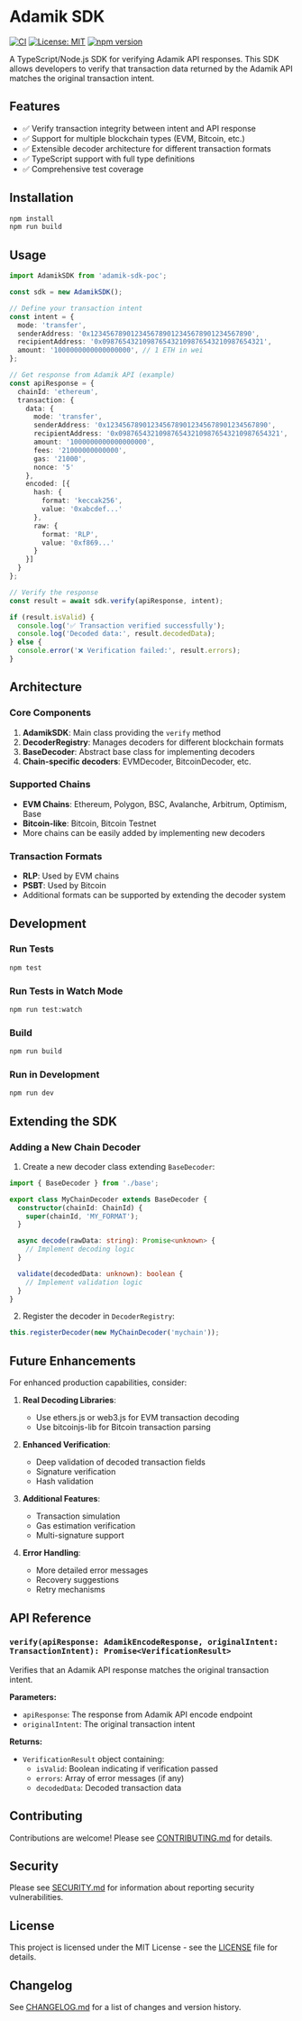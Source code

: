 # Adamik SDK

[![CI](https://github.com/fabricedautriat/adamik-sdk/actions/workflows/ci.yml/badge.svg)](https://github.com/fabricedautriat/adamik-sdk/actions/workflows/ci.yml)
[![License: MIT](https://img.shields.io/badge/License-MIT-yellow.svg)](https://opensource.org/licenses/MIT)
[![npm version](https://badge.fury.io/js/adamik-sdk.svg)](https://badge.fury.io/js/adamik-sdk)

A TypeScript/Node.js SDK for verifying Adamik API responses. This SDK allows developers to verify that transaction data returned by the Adamik API matches the original transaction intent.

## Features

- ✅ Verify transaction integrity between intent and API response
- ✅ Support for multiple blockchain types (EVM, Bitcoin, etc.)
- ✅ Extensible decoder architecture for different transaction formats
- ✅ TypeScript support with full type definitions
- ✅ Comprehensive test coverage

## Installation

```bash
npm install
npm run build
```

## Usage

```typescript
import AdamikSDK from 'adamik-sdk-poc';

const sdk = new AdamikSDK();

// Define your transaction intent
const intent = {
  mode: 'transfer',
  senderAddress: '0x1234567890123456789012345678901234567890',
  recipientAddress: '0x0987654321098765432109876543210987654321',
  amount: '1000000000000000000', // 1 ETH in wei
};

// Get response from Adamik API (example)
const apiResponse = {
  chainId: 'ethereum',
  transaction: {
    data: {
      mode: 'transfer',
      senderAddress: '0x1234567890123456789012345678901234567890',
      recipientAddress: '0x0987654321098765432109876543210987654321',
      amount: '1000000000000000000',
      fees: '21000000000000',
      gas: '21000',
      nonce: '5'
    },
    encoded: [{
      hash: {
        format: 'keccak256',
        value: '0xabcdef...'
      },
      raw: {
        format: 'RLP',
        value: '0xf869...'
      }
    }]
  }
};

// Verify the response
const result = await sdk.verify(apiResponse, intent);

if (result.isValid) {
  console.log('✅ Transaction verified successfully');
  console.log('Decoded data:', result.decodedData);
} else {
  console.error('❌ Verification failed:', result.errors);
}
```

## Architecture

### Core Components

1. **AdamikSDK**: Main class providing the `verify` method
2. **DecoderRegistry**: Manages decoders for different blockchain formats
3. **BaseDecoder**: Abstract base class for implementing decoders
4. **Chain-specific decoders**: EVMDecoder, BitcoinDecoder, etc.

### Supported Chains

- **EVM Chains**: Ethereum, Polygon, BSC, Avalanche, Arbitrum, Optimism, Base
- **Bitcoin-like**: Bitcoin, Bitcoin Testnet
- More chains can be easily added by implementing new decoders

### Transaction Formats

- **RLP**: Used by EVM chains
- **PSBT**: Used by Bitcoin
- Additional formats can be supported by extending the decoder system

## Development

### Run Tests

```bash
npm test
```

### Run Tests in Watch Mode

```bash
npm run test:watch
```

### Build

```bash
npm run build
```

### Run in Development

```bash
npm run dev
```

## Extending the SDK

### Adding a New Chain Decoder

1. Create a new decoder class extending `BaseDecoder`:

```typescript
import { BaseDecoder } from './base';

export class MyChainDecoder extends BaseDecoder {
  constructor(chainId: ChainId) {
    super(chainId, 'MY_FORMAT');
  }

  async decode(rawData: string): Promise<unknown> {
    // Implement decoding logic
  }

  validate(decodedData: unknown): boolean {
    // Implement validation logic
  }
}
```

2. Register the decoder in `DecoderRegistry`:

```typescript
this.registerDecoder(new MyChainDecoder('mychain'));
```

## Future Enhancements

For enhanced production capabilities, consider:

1. **Real Decoding Libraries**: 
   - Use ethers.js or web3.js for EVM transaction decoding
   - Use bitcoinjs-lib for Bitcoin transaction parsing

2. **Enhanced Verification**:
   - Deep validation of decoded transaction fields
   - Signature verification
   - Hash validation

3. **Additional Features**:
   - Transaction simulation
   - Gas estimation verification
   - Multi-signature support

4. **Error Handling**:
   - More detailed error messages
   - Recovery suggestions
   - Retry mechanisms

## API Reference

### `verify(apiResponse: AdamikEncodeResponse, originalIntent: TransactionIntent): Promise<VerificationResult>`

Verifies that an Adamik API response matches the original transaction intent.

**Parameters:**
- `apiResponse`: The response from Adamik API encode endpoint
- `originalIntent`: The original transaction intent

**Returns:**
- `VerificationResult` object containing:
  - `isValid`: Boolean indicating if verification passed
  - `errors`: Array of error messages (if any)
  - `decodedData`: Decoded transaction data

## Contributing

Contributions are welcome! Please see [CONTRIBUTING.md](CONTRIBUTING.md) for details.

## Security

Please see [SECURITY.md](SECURITY.md) for information about reporting security vulnerabilities.

## License

This project is licensed under the MIT License - see the [LICENSE](LICENSE) file for details.

## Changelog

See [CHANGELOG.md](CHANGELOG.md) for a list of changes and version history.